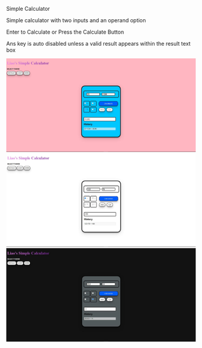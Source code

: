 Simple Calculator

Simple calculator with two inputs and an operand option

Enter to Calculate or Press the Calculate Button

Ans key is auto disabled unless a valid result appears within the result text box

![Default Theme](calculator-images/default.JPG)
![Light Theme](calculator-images/light.JPG)
![Dark Theme](calculator-images/dark.JPG)
